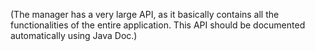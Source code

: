 (The manager has a very large API, as it basically contains all the functionalities of the entire application. This API should be documented automatically using Java Doc.)
